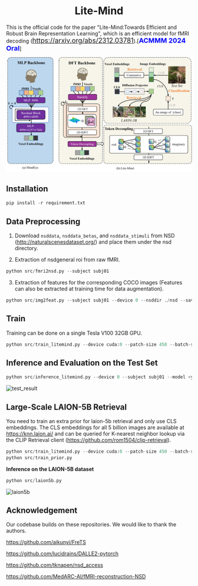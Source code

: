 # <center>Lite-Mind</center>

This is the official code for the paper "Lite-Mind:Towards Efficient and Robust Brain Representation Learning", which is an efficient model for fMRI decoding (<font color='blue' size=4>https://arxiv.org/abs/2312.03781</font>).[<font color='blue' size=4>**ACMMM 2024 Oral**</font>]


![model](assets/model.png)
## Installation
```python
pip install -r requirement.txt
```

## Data Preprocessing
1. Download `nsddata`, `nsddata_betas`, and `nsddata_stimuli` from NSD (http://naturalscenesdataset.org/) and place them under the nsd directory. 

2. Extraction of nsdgeneral roi from raw fMRI.
```python
python src/fmri2nsd.py --subject subj01
```

3. Extraction of features for the corresponding COCO images (Features can also be extracted at training time for data augmentation).
```python
python src/img2feat.py --subject subj01 --device 0 --nsddir ./nsd --savedir <your image feature save path>
```
## Train
Training can be done on a single Tesla V100 32GB GPU.
```python
python src/train_litemind.py --device cuda:0 --patch-size 450 --batch-size 1000 --epochs 1500 --output_dir <the path you want to save your model on> --seed 42 --lr 1e-3 --featdir <your nsdgeneral path>  --weight-decay 0.1 --fmridir ./nsd_fsverage --subject subj01
```
## Inference and Evaluation on the Test Set
```python
python src/inference_litemind.py --device 0 --subject subj01 --model <your model path>  --patch_size 450
```
![test_result](assets/test_result.png)

## Large-Scale LAION-5B Retrieval
You need to train an extra prior for laion-5b retrieval and only use CLS embeddings. The CLS embeddings for all 5 billion images are available at https://knn.laion.ai/ and can be queried for K-nearest neighbor lookup via the CLIP Retrieval client (https://github.com/rom1504/clip-retrieval).
```python
python src/train_litemind.py --device cuda:0 --patch-size 450 --batch-size 1000 --epochs 1500 --output_dir <the path you want to save your model on> --seed 42 --lr 1e-3 --featdir <your nsdgeneral path>  --weight-decay 0.1 --fmridir ./nsd_fsverage --subject subj01 --cls_only
python src/train_prior.py
```
**Inference on the LAION-5B dataset**
```python
python src/laion5b.py
```
![laion5b](assets/laion5b.png)

## Acknowledgement
Our codebase builds on these repositories. We would like to thank the authors.

https://github.com/aikunyi/FreTS

https://github.com/lucidrains/DALLE2-pytorch

https://github.com/tknapen/nsd_access

https://github.com/MedARC-AI/fMRI-reconstruction-NSD